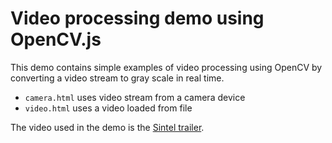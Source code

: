 # Video processing demo using OpenCV.js

This demo contains simple examples of video processing using OpenCV by converting
a video stream to gray scale in real time.

- `camera.html` uses video stream from a camera device
- `video.html` uses a video loaded from file

The video used in the demo is the [Sintel trailer](https://media.w3.org/2010/05/sintel/trailer.mp4).